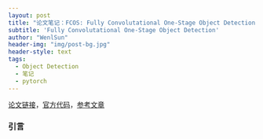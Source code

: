 ```yaml
---
layout: post
title: "论文笔记：FCOS: Fully Convolutational One-Stage Object Detection"
subtitle: 'Fully Convolutational One-Stage Object Detection'
author: "WenlSun"
header-img: "img/post-bg.jpg"
header-style: text
tags:
  - Object Detection
  - 笔记
  - pytorch
---
```


[论文链接](https://arxiv.org/abs/1904.01355)，[官方代码](https://github.com/tianzhi0549/FCOS)，[参考文章]()

### 引言





